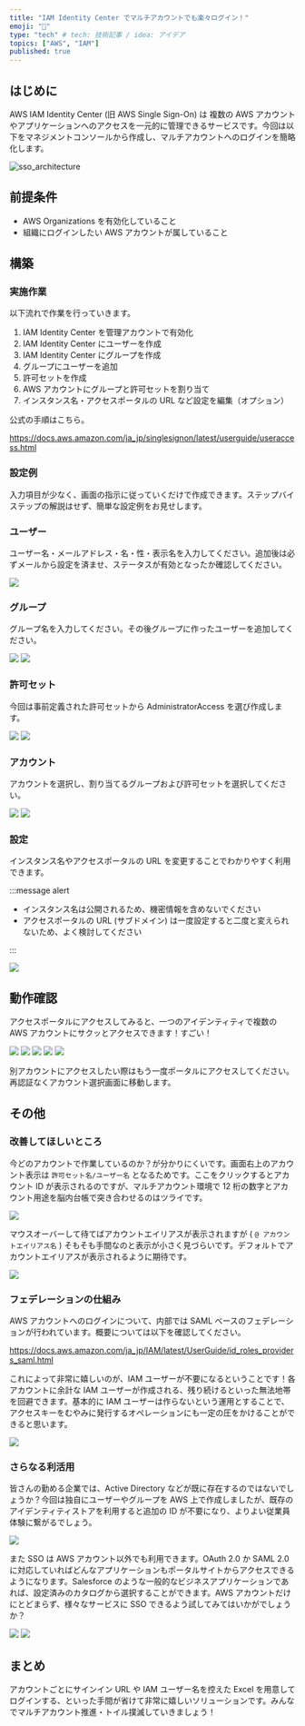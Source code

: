 ```yaml
---
title: "IAM Identity Center でマルチアカウントでも楽々ログイン！"
emoji: "👟"
type: "tech" # tech: 技術記事 / idea: アイデア
topics: ["AWS", "IAM"]
published: true
---
```


## はじめに

AWS IAM Identity Center (旧 AWS Single Sign-On) は 複数の AWS アカウントやアプリケーションへのアクセスを一元的に管理できるサービスです。今回は以下をマネジメントコンソールから作成し、マルチアカウントへのログインを簡略化します。

![sso_architecture](/images/iam-identity-center-multi-account-20240120/sso_architecture.png)

## 前提条件

- AWS Organizations を有効化していること
- 組織にログインしたい AWS アカウントが属していること

## 構築

### 実施作業

以下流れで作業を行っていきます。

1. IAM Identity Center を管理アカウントで有効化
1. IAM Identity Center にユーザーを作成
1. IAM Identity Center にグループを作成
1. グループにユーザーを追加
1. 許可セットを作成
1. AWS アカウントにグループと許可セットを割り当て
1. インスタンス名・アクセスポータルの URL など設定を編集（オプション）

公式の手順はこちら。

https://docs.aws.amazon.com/ja_jp/singlesignon/latest/userguide/useraccess.html

### 設定例

入力項目が少なく、画面の指示に従っていくだけで作成できます。ステップバイステップの解説はせず、簡単な設定例をお見せします。

### ユーザー

ユーザー名・メールアドレス・名・性・表示名を入力してください。追加後は必ずメールから設定を済ませ、ステータスが有効となったか確認してください。

![](/images/iam-identity-center-multi-account-20240120/user.png)

### グループ

グループ名を入力してください。その後グループに作ったユーザーを追加してください。

![](/images/iam-identity-center-multi-account-20240120/group1.png)
![](/images/iam-identity-center-multi-account-20240120/group2.png)


### 許可セット

今回は事前定義された許可セットから AdministratorAccess を選び作成します。

![](/images/iam-identity-center-multi-account-20240120/allow_set1.png)
![](/images/iam-identity-center-multi-account-20240120/allow_set2.png)

### アカウント

アカウントを選択し、割り当てるグループおよび許可セットを選択してください。

![](/images/iam-identity-center-multi-account-20240120/account1.png)
![](/images/iam-identity-center-multi-account-20240120/account2.png)

### 設定

インスタンス名やアクセスポータルの URL を変更することでわかりやすく利用できます。

:::message alert

- インスタンス名は公開されるため、機密情報を含めないでください
- アクセスポータルの URL (サブドメイン) は一度設定すると二度と変えられないため、よく検討してください

:::

![](/images/iam-identity-center-multi-account-20240120/setting.png)

## 動作確認

アクセスポータルにアクセスしてみると、一つのアイデンティティで複数の AWS アカウントにサクッとアクセスできます！すごい！

![](/images/iam-identity-center-multi-account-20240120/sigin-in1.png)
![](/images/iam-identity-center-multi-account-20240120/sigin-in2.png)
![](/images/iam-identity-center-multi-account-20240120/sigin-in3.png)
![](/images/iam-identity-center-multi-account-20240120/sigin-in4.png)
![](/images/iam-identity-center-multi-account-20240120/sigin-in5.png)

別アカウントにアクセスしたい際はもう一度ポータルにアクセスしてください。再認証なくアカウント選択画面に移動します。

## その他

### 改善してほしいところ

今どのアカウントで作業しているのか？が分かりにくいです。画面右上のアカウント表示は `許可セット名/ユーザー名` となるためです。ここをクリックするとアカウント ID が表示されるのですが、マルチアカウント環境で 12 桁の数字とアカウント用途を脳内台帳で突き合わせるのはツライです。

![](/images/iam-identity-center-multi-account-20240120/check.png)

マウスオーバーして待てばアカウントエイリアスが表示されますが ( `@ アカウントエイリアス名` ) そもそも手間なのと表示が小さく見づらいです。デフォルトでアカウントエイリアスが表示されるように期待です。

![](/images/iam-identity-center-multi-account-20240120/account_alias.png)

### フェデレーションの仕組み

AWS アカウントへのログインについて、内部では SAML ベースのフェデレーションが行われています。概要については以下を確認してください。

https://docs.aws.amazon.com/ja_jp/IAM/latest/UserGuide/id_roles_providers_saml.html

これによって非常に嬉しいのが、IAM ユーザーが不要になるということです！各アカウントに余計な IAM ユーザーが作成される、残り続けるといった無法地帯を回避できます。基本的に IAM ユーザーは作らないという運用とすることで、アクセスキーをむやみに発行するオペレーションにも一定の圧をかけることができると思います。

![](/images/iam-identity-center-multi-account-20240120/iam_user.png)

### さらなる利活用

皆さんの勤める企業では、Active Directory などが既に存在するのではないでしょうか？今回は独自にユーザーやグループを AWS 上で作成しましたが、既存のアイデンティティストアを利用すると追加の ID が不要になり、よりよい従業員体験に繋がるでしょう。

![](/images/iam-identity-center-multi-account-20240120/extra1.png)

また SSO は AWS アカウント以外でも利用できます。OAuth 2.0 か SAML 2.0 に対応していればどんなアプリケーションもポータルサイトからアクセスできるようになります。Salesforce のような一般的なビジネスアプリケーションであれば、設定済みのカタログから選択することができます。AWS アカウントだけにとどまらず、様々なサービスに SSO できるよう試してみてはいかがでしょうか？

![](/images/iam-identity-center-multi-account-20240120/extra2.png)
![](/images/iam-identity-center-multi-account-20240120/extra3.png)

## まとめ

アカウントごとにサインイン URL や IAM ユーザー名を控えた Excel を用意してログインする、といった手間が省けて非常に嬉しいソリューションです。みんなでマルチアカウント推進・トイル撲滅していきましょう！
